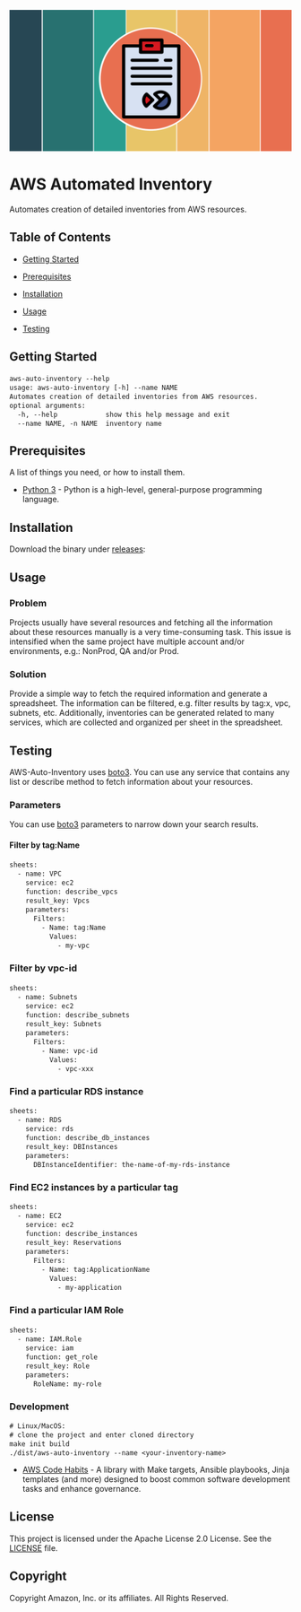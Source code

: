 <!--
  ** MANAGED BY AWS CODE HABITS
  ** DO NOT EDIT THIS FILE
  **
  ** 1) Make all changes to `doc/habits.yaml`
  ** 2) Run `make doc/build` to rebuild this file
  **
-->

![logo][logo]


# AWS Automated Inventory

Automates creation of detailed inventories from AWS resources.


## Table of Contents

- [Getting Started](#getting-started)

- [Prerequisites](#prerequisites)

- [Installation](#installation)

- [Usage](#usage)


- [Testing](#testing)


## Getting Started

```
aws-auto-inventory --help
usage: aws-auto-inventory [-h] --name NAME
Automates creation of detailed inventories from AWS resources.
optional arguments:
  -h, --help            show this help message and exit
  --name NAME, -n NAME  inventory name
```


## Prerequisites
  A list of things you need, or how to install them.

- [Python 3](https://www.python.org) - Python is a high-level, general-purpose programming language.


## Installation
Download the binary under [releases](https://github.com/aws-samples/aws-auto-inventory/releases):


## Usage
### Problem
Projects usually have several resources and fetching all the information about these resources manually is a very time-consuming task.
This issue is intensified when the same project have multiple account and/or environments, e.g.: NonProd, QA and/or Prod.

### Solution
Provide a simple way to fetch the required information and generate a spreadsheet.
The information can be filtered, e.g. filter results by tag:x, vpc, subnets, etc.
Additionally, inventories can be generated related to many services, which are collected and organized per sheet in the spreadsheet.


## Testing
AWS-Auto-Inventory uses [boto3](https://github.com/boto/boto3).
You can use any service that contains any list or describe method to fetch information about your resources.
### Parameters
You can use [boto3](https://github.com/boto/boto3) parameters to narrow down your search results.
#### Filter by tag:Name
```
sheets:
  - name: VPC
    service: ec2
    function: describe_vpcs
    result_key: Vpcs
    parameters:
      Filters:
        - Name: tag:Name
          Values:
            - my-vpc
```
### Filter by vpc-id
```
sheets:
  - name: Subnets
    service: ec2
    function: describe_subnets
    result_key: Subnets
    parameters:
      Filters:
        - Name: vpc-id
          Values:
            - vpc-xxx
```
### Find a particular RDS instance
```
sheets:
  - name: RDS
    service: rds
    function: describe_db_instances
    result_key: DBInstances
    parameters:
      DBInstanceIdentifier: the-name-of-my-rds-instance
```
### Find EC2 instances by a particular tag
```
sheets:
  - name: EC2
    service: ec2
    function: describe_instances
    result_key: Reservations
    parameters:
      Filters:
        - Name: tag:ApplicationName
          Values:
            - my-application
```
### Find a particular IAM Role
```
sheets:
  - name: IAM.Role
    service: iam
    function: get_role
    result_key: Role
    parameters:
      RoleName: my-role
```
  ### Development
```
# Linux/MacOS:
# clone the project and enter cloned directory
make init build
./dist/aws-auto-inventory --name <your-inventory-name>
```



- [AWS Code Habits][aws-code-habits] - A library with Make targets, Ansible playbooks, Jinja templates (and more) designed to boost common software development tasks and enhance governance.

## License
This project is licensed under the Apache License 2.0 License. See the [LICENSE](LICENSE) file.

## Copyright
Copyright Amazon, Inc. or its affiliates. All Rights Reserved.


[repo]: https://github.com/aws-samples/aws-auto-inventory
[logo]: doc/logo.png

[aws-code-habits]: https://github.com/awslabs/aws-code-habits

[habits]: https://github.com/awslabs/aws-code-habits
